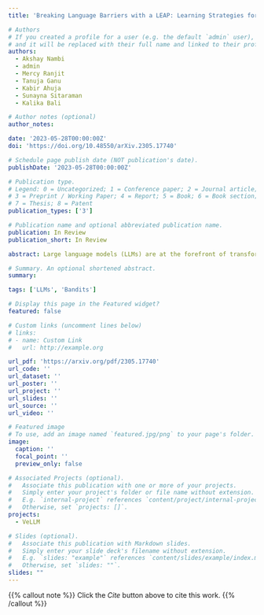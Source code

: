```yaml
---
title: 'Breaking Language Barriers with a LEAP: Learning Strategies for Polyglot LLMs'

# Authors
# If you created a profile for a user (e.g. the default `admin` user), write the username (folder name) here
# and it will be replaced with their full name and linked to their profile.
authors:
  - Akshay Nambi
  - admin
  - Mercy Ranjit
  - Tanuja Ganu
  - Kabir Ahuja
  - Sunayna Sitaraman
  - Kalika Bali

# Author notes (optional)
author_notes:

date: '2023-05-28T00:00:00Z'
doi: 'https://doi.org/10.48550/arXiv.2305.17740'

# Schedule page publish date (NOT publication's date).
publishDate: '2023-05-28T00:00:00Z'

# Publication type.
# Legend: 0 = Uncategorized; 1 = Conference paper; 2 = Journal article;
# 3 = Preprint / Working Paper; 4 = Report; 5 = Book; 6 = Book section;
# 7 = Thesis; 8 = Patent
publication_types: ['3']

# Publication name and optional abbreviated publication name.
publication: In Review
publication_short: In Review

abstract: Large language models (LLMs) are at the forefront of transforming numerous domains globally. However, their inclusivity and effectiveness remain limited for non-Latin scripts and low-resource languages. This paper tackles the imperative challenge of enhancing the multilingual performance of LLMs, specifically focusing on Generative models. Through systematic investigation and evaluation of diverse languages using popular question-answering (QA) datasets, we present novel techniques that unlock the true potential of LLMs in a polyglot landscape. Our approach encompasses three key strategies that yield remarkable improvements in multilingual proficiency. First, by meticulously optimizing prompts tailored for polyglot LLMs, we unlock their latent capabilities, resulting in substantial performance boosts across languages. Second, we introduce a new hybrid approach that synergizes GPT generation with multilingual embeddings and achieves significant multilingual performance improvement on critical tasks like QA and retrieval. Finally, to further propel the performance of polyglot LLMs, we introduce a novel learning algorithm that dynamically selects the optimal prompt strategy, LLM model, and embeddings per query. This dynamic adaptation maximizes the efficacy of LLMs across languages, outperforming best static and random strategies. Our results show substantial advancements in multilingual understanding and generation across a diverse range of languages. 

# Summary. An optional shortened abstract.
summary: 

tags: ['LLMs', 'Bandits']

# Display this page in the Featured widget?
featured: false

# Custom links (uncomment lines below)
# links:
# - name: Custom Link
#   url: http://example.org

url_pdf: 'https://arxiv.org/pdf/2305.17740'
url_code: ''
url_dataset: ''
url_poster: ''
url_project: ''
url_slides: ''
url_source: ''
url_video: ''

# Featured image
# To use, add an image named `featured.jpg/png` to your page's folder.
image:
  caption: ''
  focal_point: ''
  preview_only: false

# Associated Projects (optional).
#   Associate this publication with one or more of your projects.
#   Simply enter your project's folder or file name without extension.
#   E.g. `internal-project` references `content/project/internal-project/index.md`.
#   Otherwise, set `projects: []`.
projects:
  - VeLLM

# Slides (optional).
#   Associate this publication with Markdown slides.
#   Simply enter your slide deck's filename without extension.
#   E.g. `slides: "example"` references `content/slides/example/index.md`.
#   Otherwise, set `slides: ""`.
slides: ""
---
```


{{% callout note %}}
Click the _Cite_ button above to cite this work.
{{% /callout %}}

<!-- {{% callout note %}}
Create your slides in Markdown - click the _Slides_ button to check out the example.
{{% /callout %}} -->

<!-- Supplementary notes can be added here, including [code, math, and images](https://wowchemy.com/docs/writing-markdown-latex/). -->
